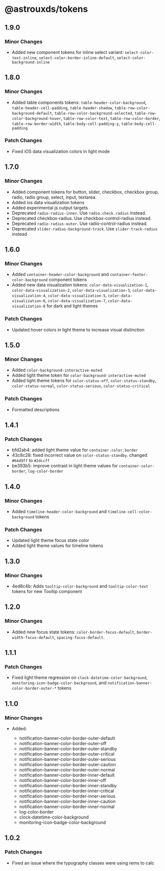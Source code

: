 # @astrouxds/tokens

## 1.9.0

### Minor Changes

- Added new component tokens for inline select variant: `select-color-text-inline`, `select-color-border-inline-default`, `select-color-background-inline`

## 1.8.0

### Minor Changes

- Added table components tokens: `table-header-color-background`, `table-header-cell-padding`, `table-header-shadow`, `table-row-color-background-default`, `table-row-color-background-selected`, `table-row-color-background-hover`, `table-row-color-text`, `table-row-color-border`, `table-row-border-width`, `table-body-cell-padding-y`, `table-body-cell-padding`

### Patch Changes

- Fixed iOS data visualization colors in light mode

## 1.7.0

### Minor Changes

- Added component tokens for button, slider, checkbox, checkbox group, radio, radio group, select, input, textarea.
- Added ios data visualization tokens
- Added experimental js output targets
- Deprecated `radio-radius-inner`. Use `radio.check.radius` instead.
- Deprecated checkbox-radius. Use checkbox-control-radius instead.
- Deprecated `radio-radius-outer`. Use radio-control-radius instead.
- Deprecated `slider-radius-background-track`. Use `slider-track-radius` instead

## 1.6.0

### Minor Changes

- Added `container-header-color-background` and `container-footer-color-background` component tokens
- Added new data visualization tokens: `color-data-visualization-1`, `color-data-visualization-2`, `color-data-visualization-3`, `color-data-visualization-4`, `color-data-visualization-5`, `color-data-visualization-6`, `color-data-visualization-7`, `color-data-visualization-8` for dark and light themes

### Patch Changes

- Updated hover colors in light theme to increase visual distinction

## 1.5.0

### Minor Changes

- Added `color-background-interactive-muted`
- Added light theme token for `color-background-interactive-muted`
- Added light theme tokens for `color-status-off`, `color-status-standby`, `color-status-normal`, `color-status-serious`, `color-status-critical`

### Patch Changes

- Formatted descriptions

## 1.4.1

### Patch Changes

- bfd2ab4: added light theme value for `container.color.border`
- 43c8c28: fixed incorrect value on `color-status-standby`. changed `#64d9ff` to `#2dccff`
- be393b5: improve contrast in light theme values for `container-color-border`, `log-color-border`

## 1.4.0

### Minor Changes

- Added `timeline-header-color-background` and `timeline-cell-color-background` tokens

### Patch Changes

- Updated light theme focus state color
- Added light theme values for timeline tokens

## 1.3.0

### Minor Changes

- 4ed8c4b: Adds `tooltip-color-background` and `tooltip-color-text` tokens for new Tooltip component

## 1.2.0

### Minor Changes

- Added new focus state tokens: `color-border-focus-default`, `border-width-focus-default`, `spacing-focus-default`.

## 1.1.1

### Patch Changes

- Fixed light theme regression on `clock-datetime-color-background`, `monitoring-icon-badge-color-background`, and `notification-banner-color-border-outer-*` tokens

## 1.1.0

### Minor Changes

- Added:

  - notification-banner-color-border-outer-default
  - notification-banner-color-border-outer-off
  - notification-banner-color-border-outer-standby
  - notification-banner-color-border-outer-critical
  - notification-banner-color-border-outer-serious
  - notification-banner-color-border-outer-caution
  - notification-banner-color-border-outer-normal
  - notification-banner-color-border-inner-default
  - notification-banner-color-border-inner-off
  - notification-banner-color-border-inner-standby
  - notification-banner-color-border-inner-critical
  - notification-banner-color-border-inner-serious
  - notification-banner-color-border-inner-caution
  - notification-banner-color-border-inner-normal
  - log-color-border
  - clock-datetime-color-background
  - monitoring-icon-badge-color-background

## 1.0.2

### Patch Changes

- Fixed an issue where the typography classes were using rems to calc
